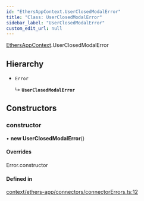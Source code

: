 ```yaml
---
id: "EthersAppContext.UserClosedModalError"
title: "Class: UserClosedModalError"
sidebar_label: "UserClosedModalError"
custom_edit_url: null
---
```


[EthersAppContext](../modules/EthersAppContext.md).UserClosedModalError

## Hierarchy

- `Error`

  ↳ **`UserClosedModalError`**

## Constructors

### constructor

• **new UserClosedModalError**()

#### Overrides

Error.constructor

#### Defined in

[context/ethers-app/connectors/connectorErrors.ts:12](https://github.com/scaffold-eth/eth-hooks/blob/814ff62/packages/eth-hooks/src/context/ethers-app/connectors/connectorErrors.ts#L12)
